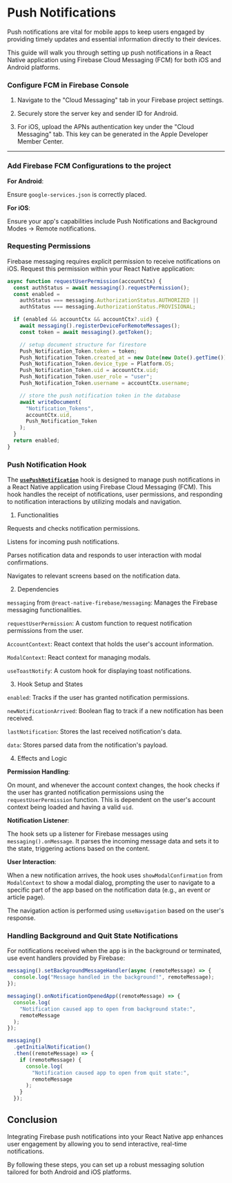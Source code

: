 # Push Notifications

Push notifications are vital for mobile apps to keep users engaged by providing timely updates and essential information directly to their devices.

This guide will walk you through setting up push notifications in a React Native application using Firebase Cloud Messaging (FCM) for both iOS and Android platforms.

### Configure FCM in Firebase Console

1. Navigate to the "Cloud Messaging" tab in your Firebase project settings.

2. Securely store the server key and sender ID for Android.

3. For iOS, upload the APNs authentication key under the "Cloud Messaging" tab. This key can be generated in the Apple Developer Member Center.

---

### Add Firebase FCM Configurations to the project

**For Android**:

Ensure `google-services.json` is correctly placed.

**For iOS**:

Ensure your app's capabilities include Push Notifications and Background Modes → Remote notifications.

### Requesting Permissions

Firebase messaging requires explicit permission to receive notifications on iOS. Request this permission within your React Native application:

```javascript
async function requestUserPermission(accountCtx) {
  const authStatus = await messaging().requestPermission();
  const enabled =
    authStatus === messaging.AuthorizationStatus.AUTHORIZED ||
    authStatus === messaging.AuthorizationStatus.PROVISIONAL;

  if (enabled && accountCtx && accountCtx?.uid) {
    await messaging().registerDeviceForRemoteMessages();
    const token = await messaging().getToken();

    // setup document structure for firestore
    Push_Notification_Token.token = token;
    Push_Notification_Token.created_at = new Date(new Date().getTime());
    Push_Notification_Token.device_type = Platform.OS;
    Push_Notification_Token.uid = accountCtx.uid;
    Push_Notification_Token.user_role = "user";
    Push_Notification_Token.username = accountCtx.username;

    // store the push notification token in the database
    await writeDocument(
      "Notification_Tokens",
      accountCtx.uid,
      Push_Notification_Token
    );
  }
  return enabled;
}
```

### Push Notification Hook

The **[`usePushNotification`](/frontend/src/hooks/notifications/use-push-notification.js)** hook is designed to manage push notifications in a React Native application using Firebase Cloud Messaging (FCM). This hook handles the receipt of notifications, user permissions, and responding to notification interactions by utilizing modals and navigation.

1. Functionalities

Requests and checks notification permissions.

Listens for incoming push notifications.

Parses notification data and responds to user interaction with modal confirmations.

Navigates to relevant screens based on the notification data.

2. Dependencies

`messaging` from `@react-native-firebase/messaging`: Manages the Firebase messaging functionalities.

`requestUserPermission`: A custom function to request notification permissions from the user.

`AccountContext`: React context that holds the user's account information.

`ModalContext`: React context for managing modals.

`useToastNotify`: A custom hook for displaying toast notifications.

3. Hook Setup and States

`enabled`: Tracks if the user has granted notification permissions.

`newNotificationArrived`: Boolean flag to track if a new notification has been received.

`lastNotification`: Stores the last received notification's data.

`data`: Stores parsed data from the notification's payload.

4. Effects and Logic

**Permission Handling**:

On mount, and whenever the account context changes, the hook checks if the user has granted notification permissions using the `requestUserPermission` function. This is dependent on the user's account context being loaded and having a valid `uid`.

**Notification Listener**:

The hook sets up a listener for Firebase messages using `messaging().onMessage`. It parses the incoming message data and sets it to the state, triggering actions based on the content.

**User Interaction**:

When a new notification arrives, the hook uses `showModalConfirmation` from `ModalContext` to show a modal dialog, prompting the user to navigate to a specific part of the app based on the notification data (e.g., an event or article page).

The navigation action is performed using `useNavigation` based on the user's response.

### Handling Background and Quit State Notifications

For notifications received when the app is in the background or terminated, use event handlers provided by Firebase:

```javascript
messaging().setBackgroundMessageHandler(async (remoteMessage) => {
  console.log("Message handled in the background!", remoteMessage);
});

messaging().onNotificationOpenedApp((remoteMessage) => {
  console.log(
    "Notification caused app to open from background state:",
    remoteMessage
  );
});

messaging()
  .getInitialNotification()
  .then((remoteMessage) => {
    if (remoteMessage) {
      console.log(
        "Notification caused app to open from quit state:",
        remoteMessage
      );
    }
  });
```

## Conclusion

Integrating Firebase push notifications into your React Native app enhances user engagement by allowing you to send interactive, real-time notifications.

By following these steps, you can set up a robust messaging solution tailored for both Android and iOS platforms.
